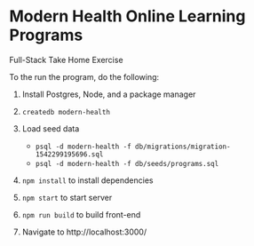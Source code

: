 # Modern Health Online Learning Programs

Full-Stack Take Home Exercise 

To the run the program, do the following: 

1. Install Postgres, Node, and a package manager 
2. `createdb modern-health`

3. Load seed data
	- `psql -d modern-health -f db/migrations/migration-1542299195696.sql`
	- `psql -d modern-health -f db/seeds/programs.sql`

4. `npm install` to install dependencies 

5. `npm start` to start server

6. `npm run build` to build front-end

7. Navigate to http://localhost:3000/